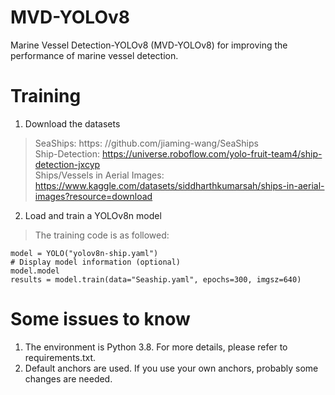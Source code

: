 # MVD-YOLOv8
Marine Vessel Detection-YOLOv8 (MVD-YOLOv8) for improving the performance of marine vessel detection.

# Training
1. Download the datasets
>SeaShips: https: //github.com/jiaming-wang/SeaShips  
>Ship-Detection: https://universe.roboflow.com/yolo-fruit-team4/ship-detection-jxcyp  
>Ships/Vessels in Aerial Images: https://www.kaggle.com/datasets/siddharthkumarsah/ships-in-aerial-images?resource=download  
  
2. Load and train a YOLOv8n model
>The training code is as followed: 
```
model = YOLO("yolov8n-ship.yaml")
# Display model information (optional)
model.model
results = model.train(data="Seaship.yaml", epochs=300, imgsz=640)
```

# Some issues to know
1. The environment is Python 3.8. For more details, please refer to requirements.txt.
2. Default anchors are used. If you use your own anchors, probably some changes are needed.
